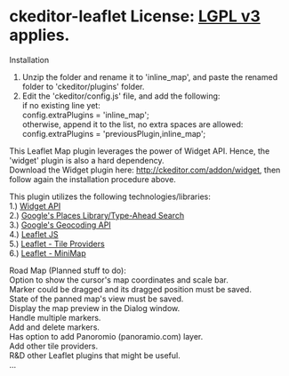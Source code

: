 ckeditor-leaflet
License: <a href="https://www.gnu.org/licenses/lgpl.html">LGPL v3</a> applies.
================

Installation <br>
1) Unzip the folder and rename it to 'inline_map', and paste the renamed folder to 'ckeditor/plugins' folder.<br>
2) Edit the 'ckeditor/config.js' file, and add the following:<br>
    if no existing line yet:<br>
      config.extraPlugins = 'inline_map';<br>
    otherwise, append it to the list, no extra spaces are allowed:<br>
      config.extraPlugins = 'previousPlugin,inline_map';<br>

This Leaflet Map plugin leverages the power of Widget API. Hence, the 'widget' plugin is also a hard dependency.<br>
Download the Widget plugin here: http://ckeditor.com/addon/widget, then follow again the installation procedure above.<br>

This plugin utilizes the following technologies/libraries: <br>
1.) <a href="http://docs.ckeditor.com/#!/api/CKEDITOR.plugins.widget">Widget API</a><br>
2.) <a href="https://developers.google.com/maps/documentation/javascript/places-autocomplete">Google's Places Library/Type-Ahead Search</a><br>
3.) <a href="https://developers.google.com/maps/documentation/geocoding/">Google's Geocoding API</a><br>
4.) <a href="http://leafletjs.com/">Leaflet JS</a><br>
5.) <a href="https://github.com/leaflet-extras/leaflet-providers">Leaflet - Tile Providers</a><br>
6.) <a href="https://github.com/Norkart/Leaflet-MiniMap">Leaflet - MiniMap</a><br>


Road Map (Planned stuff to do): <br>
Option to show the cursor's map coordinates and scale bar.<br>
Marker could be dragged and its dragged position must be saved.<br>
State of the panned map's view must be saved.<br>
Display the map preview in the Dialog window.<br>
Handle multiple markers.<br>
Add and delete markers.<br>
Has option to add Panoromio (panoramio.com) layer.<br>
Add other tile providers.<br>
R&D other Leaflet plugins that might be useful.<br>
...





